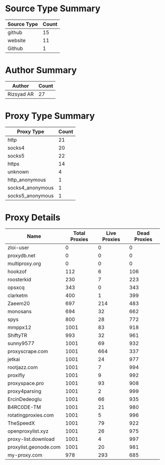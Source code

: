 # Source Type Summary

| Source Type | Count |
|-------------|-------|
| github | 15 |
| website | 11 |
| Github | 1 |


# Author Summary

| Author | Count |
|--------|-------|
| Rizsyad AR | 27 |


# Proxy Type Summary

| Proxy Type | Count |
|------------|-------|
| http | 21 |
| socks4 | 20 |
| socks5 | 22 |
| https | 14 |
| unknown | 4 |
| http_anonymous | 1 |
| socks4_anonymous | 1 |
| socks5_anonymous | 1 |


# Proxy Details

| Name | Total Proxies | Live Proxies | Dead Proxies |
|------|---------------|--------------|---------------|
| zloi-user | 0 | 0 | 0 |
| proxydb.net | 0 | 0 | 0 |
| multiproxy.org | 0 | 0 | 0 |
| hookzof | 112 | 6 | 106 |
| roosterkid | 230 | 7 | 223 |
| opsxcq | 343 | 0 | 343 |
| clarketm | 400 | 1 | 399 |
| Zaeem20 | 697 | 214 | 483 |
| monosans | 694 | 32 | 662 |
| spys | 800 | 28 | 772 |
| mmppx12 | 1001 | 83 | 918 |
| ShiftyTR | 993 | 32 | 961 |
| sunny9577 | 1001 | 69 | 932 |
| proxyscrape.com | 1001 | 664 | 337 |
| jetkai | 1001 | 24 | 977 |
| rootjazz.com | 1001 | 7 | 994 |
| proxifly | 1001 | 9 | 992 |
| proxyspace.pro | 1001 | 93 | 908 |
| proxy4parsing | 1001 | 2 | 999 |
| ErcinDedeoglu | 1001 | 66 | 935 |
| B4RC0DE-TM | 1001 | 21 | 980 |
| rotatingproxies.com | 1001 | 5 | 996 |
| TheSpeedX | 1001 | 79 | 922 |
| openproxylist.xyz | 1001 | 26 | 975 |
| proxy-list.download | 1001 | 4 | 997 |
| proxylist.geonode.com | 1001 | 20 | 981 |
| my-proxy.com | 978 | 293 | 685 |
